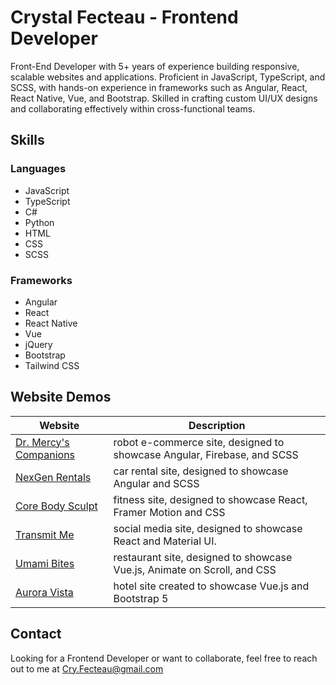 # Crystal Fecteau - Frontend Developer

Front-End Developer with 5+ years of experience building responsive, scalable websites and applications. Proficient in JavaScript, TypeScript, and SCSS, with hands-on experience in frameworks such as Angular, React, React Native, Vue, and Bootstrap. Skilled in crafting custom UI/UX designs and collaborating effectively within cross-functional teams.

## Skills
### Languages                              
  - JavaScript                                    
  - TypeScript                                     
  - C#                                       
  - Python                                         
  - HTML                                              
  - CSS                                               
  - SCSS      

### Frameworks                      
  -  Angular                         
  -  React                           
  -  React Native                    
  -  Vue                             
  -  jQuery   
  -  Bootstrap                       
  -  Tailwind CSS                     


## Website Demos
| Website                   | Description                          |
| -------------------------- | ------------------------------- |
| [Dr. Mercy's Companions](https://cryfecteau.github.io/DrMercysCompanions) | robot e-commerce site, designed to showcase Angular, Firebase, and SCSS |
| [NexGen Rentals](https://cryfecteau.github.io/NexGen-Rentals/) | car rental site, designed to showcase Angular and SCSS |
| [Core Body Sculpt](https://cryfecteau.github.io/Core-Body-Sculpt/)| fitness site, designed to showcase React, Framer Motion and CSS  |
| [Transmit Me](https://cryfecteau.github.io/Transmit-Me/) | social media site, designed to showcase React and Material UI. |
| [Umami Bites](https://cryfecteau.github.io/umami-bites/) | restaurant site, designed to showcase Vue.js, Animate on Scroll, and CSS |
| [Aurora Vista](https://cryfecteau.github.io/aurora-vista/) | hotel site created to showcase Vue.js and Bootstrap 5 |

## Contact
Looking for a Frontend Developer or want to collaborate, feel free to reach out to me at Cry.Fecteau@gmail.com








